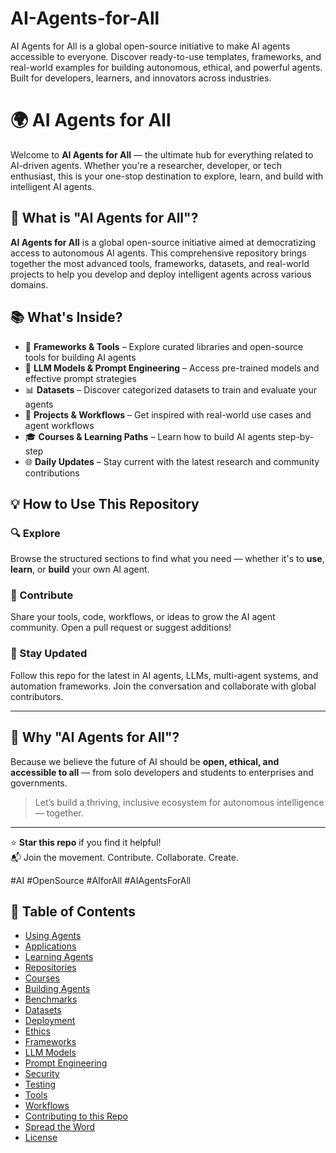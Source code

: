 # AI-Agents-for-All
AI Agents for All is a global open-source initiative to make AI agents accessible to everyone. Discover ready-to-use templates, frameworks, and real-world examples for building autonomous, ethical, and powerful agents. Built for developers, learners, and innovators across industries.

# 🌍 AI Agents for All

Welcome to **AI Agents for All** — the ultimate hub for everything related to AI-driven agents. Whether you're a researcher, developer, or tech enthusiast, this is your one-stop destination to explore, learn, and build with intelligent AI agents.

## 🚀 What is "AI Agents for All"?

**AI Agents for All** is a global open-source initiative aimed at democratizing access to autonomous AI agents. This comprehensive repository brings together the most advanced tools, frameworks, datasets, and real-world projects to help you develop and deploy intelligent agents across various domains.

## 📚 What's Inside?

- 🔧 **Frameworks & Tools** – Explore curated libraries and open-source tools for building AI agents  
- 🧠 **LLM Models & Prompt Engineering** – Access pre-trained models and effective prompt strategies  
- 📊 **Datasets** – Discover categorized datasets to train and evaluate your agents  
- 🧪 **Projects & Workflows** – Get inspired with real-world use cases and agent workflows  
- 🎓 **Courses & Learning Paths** – Learn how to build AI agents step-by-step  
- 🌐 **Daily Updates** – Stay current with the latest research and community contributions  

## 💡 How to Use This Repository

### 🔍 Explore  
Browse the structured sections to find what you need — whether it's to **use**, **learn**, or **build** your own AI agent.

### 🤝 Contribute  
Share your tools, code, workflows, or ideas to grow the AI agent community. Open a pull request or suggest additions!

### 📢 Stay Updated  
Follow this repo for the latest in AI agents, LLMs, multi-agent systems, and automation frameworks. Join the conversation and collaborate with global contributors.

---

## 🌟 Why "AI Agents for All"?

Because we believe the future of AI should be **open, ethical, and accessible to all** — from solo developers and students to enterprises and governments.

> Let’s build a thriving, inclusive ecosystem for autonomous intelligence — together.

---

⭐ **Star this repo** if you find it helpful!  
📬 Join the movement. Contribute. Collaborate. Create.

#AI #OpenSource #AIforAll #AIAgentsForAll


## 📑 Table of Contents

- [Using Agents](#using-agents)
- [Applications](#applications)
- [Learning Agents](#learning-agents)
- [Repositories](#repositories)
- [Courses](#courses)
- [Building Agents](#building-agents)
- [Benchmarks](#benchmarks)
- [Datasets](#datasets)
- [Deployment](#deployment)
- [Ethics](#ethics)
- [Frameworks](#frameworks)
- [LLM Models](#llm-models)
- [Prompt Engineering](#prompt-engineering)
- [Security](#security)
- [Testing](#testing)
- [Tools](#tools)
- [Workflows](#workflows)
- [Contributing to this Repo](#contributing-to-this-repo)
- [Spread the Word](#spread-the-word)
- [License](#license)
